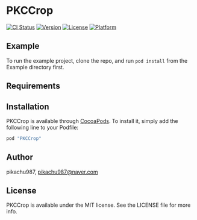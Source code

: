 # PKCCrop

[![CI Status](http://img.shields.io/travis/pikachu987/PKCCrop.svg?style=flat)](https://travis-ci.org/pikachu987/PKCCrop)
[![Version](https://img.shields.io/cocoapods/v/PKCCrop.svg?style=flat)](http://cocoapods.org/pods/PKCCrop)
[![License](https://img.shields.io/cocoapods/l/PKCCrop.svg?style=flat)](http://cocoapods.org/pods/PKCCrop)
[![Platform](https://img.shields.io/cocoapods/p/PKCCrop.svg?style=flat)](http://cocoapods.org/pods/PKCCrop)

## Example

To run the example project, clone the repo, and run `pod install` from the Example directory first.

## Requirements

## Installation

PKCCrop is available through [CocoaPods](http://cocoapods.org). To install
it, simply add the following line to your Podfile:

```ruby
pod "PKCCrop"
```

## Author

pikachu987, pikachu987@naver.com

## License

PKCCrop is available under the MIT license. See the LICENSE file for more info.
